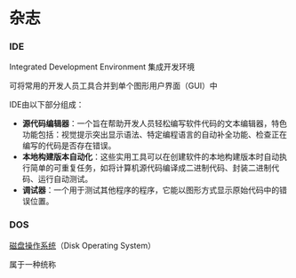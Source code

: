 # 杂志

### IDE

Integrated Development Environment   集成开发环境

可将常用的开发人员工具合并到单个图形用户界面（GUI）中

IDE由以下部分组成：

- **源代码编辑器**：一个旨在帮助开发人员轻松编写软件代码的文本编辑器，特色功能包括：视觉提示突出显示语法、特定编程语言的自动补全功能、检查正在编写的代码是否存在错误。
- **本地构建版本自动化**：这些实用工具可以在创建软件的本地构建版本时自动执行简单的可重复任务，如将计算机源代码编译成二进制代码、封装二进制代码、运行自动测试。
- **调试器**：一个用于测试其他程序的程序，它能以图形方式显示原始代码中的错误位置。

### DOS

[磁盘操作系统](https://baike.baidu.com/item/磁盘操作系统/3793138?fromModule=lemma_inlink)（Disk Operating System）

属于一种统称
